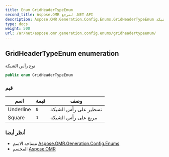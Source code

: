 ```yaml
---
title: Enum GridHeaderTypeEnum
second_title: Aspose.OMR لمرجع .NET API
description: Aspose.OMR.Generation.Config.Enums.GridHeaderTypeEnum تعداد. نوع رأس الشبكة
type: docs
weight: 500
url: /ar/net/aspose.omr.generation.config.enums/gridheadertypeenum/
---
```

## GridHeaderTypeEnum enumeration

نوع رأس الشبكة

```csharp
public enum GridHeaderTypeEnum
```

### قيم

| اسم | قيمة | وصف |
| --- | --- | --- |
| Underline | `0` | تسطير على رأس الشبكة |
| Square | `1` | مربع على رأس الشبكة |

### أنظر أيضا

* مساحة الاسم [Aspose.OMR.Generation.Config.Enums](../../aspose.omr.generation.config.enums/)
* المجسم [Aspose.OMR](../../)


